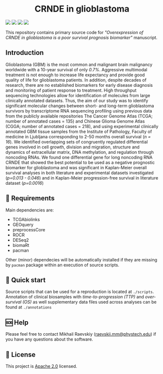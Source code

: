 <h1 align="center">
  CRNDE in glioblastoma
  <br>
</h1>

[![](https://img.shields.io/github/languages/code-size/raevskymichail/CRNDE_glioblastoma)](https://img.shields.io/github/languages/code-size/raevskymichail/CRNDE_glioblastoma)
[![](https://img.shields.io/github/languages/top/raevskymichail/CRNDE_glioblastoma)](https://img.shields.io/github/languages/top/raevskymichail/CRNDE_glioblastoma)
[![](https://img.shields.io/github/issues/raevskymichail/CRNDE_glioblastoma)](https://img.shields.io/github/issues/raevskymichail/CRNDE_glioblastoma)
[![](https://img.shields.io/github/license/raevskymichail/CRNDE_glioblastoma)](https://img.shields.io/github/license/raevskymichail/CRNDE_glioblastoma)

This repository contains primary source code for *"Overexpression of CRNDE in glioblastoma is a poor survival prognosis biomarker"* manuscript. 

## Introduction

Glioblastoma (GBM) is the most common and malignant brain malignancy worldwide with a 10-year survival of only *0.7%*. Aggressive multimodal treatment is not enough to increase life expectancy and provide good quality of life for glioblastoma patients. In addition, despite decades of research, there are no established biomarkers for early disease diagnosis and monitoring of patient response to treatment. High throughput sequencing technologies allow for identification of molecules from large clinically annotated datasets. Thus, the aim of our study was to identify significant molecular changes between short- and long-term glioblastoma survivors by transcriptome RNA sequencing profiling using previous data from the publicly available repositories The Cancer Genome Atlas (TCGA; number of annotated cases = 135) and Chinese Glioma Genome Atlas (CGGA; number of annotated cases = 218), and using experimental clinically annotated GBM tissue samples from the Institute of Pathology, Faculty of medicine in Ljubljana corresponding to 2-50 months overall survival (*n = 16*). We identified overlapping sets of congruently regulated differential genes involved in cell growth, division and migration, structure and dynamics of extracellular matrix, DNA methylation, and regulation through noncoding RNAs. We found one differential gene for long noncoding RNA CRNDE that showed the best potential to be used as a negative prognostic biomarker for glioblastoma and was significant in Kaplan-Meier overall survival analyses in both literature and experimental datasets investigated (*p=0.013 - 0.046*) and in Kaplan-Meier progression-free survival in literature dataset (*p=0.0016*) 

## 📝 Requirements

Main dependencies are:
* TCGAbiolinks
* GEOquery
* preprocessCore
* ROCR
* DESeq2
* biomaRt
* pacman

Other (minor) dependecies will be automatically installed if they are missing by `pacman` package within an execution of source scripts.

## 🚀 Quick start

Source scripts that can be used for a reproduction is located at `./scripts`.
Annotation of clinical biosamples with *time-to-progression (TTP)* and *over-survival (OS)* as well supplementary data files used across analyses can be found at `./annotations`

## 🆘 Help

Please feel free to contact Mikhail Raevskiy (raevskii.mm@phystech.edu) if you have any questions about the software.

## 📃 License

This project is [Apache 2.0](https://github.com/raevskymichail/CRNDE_glioblastoma/blob/main/LICENSE) licensed.
